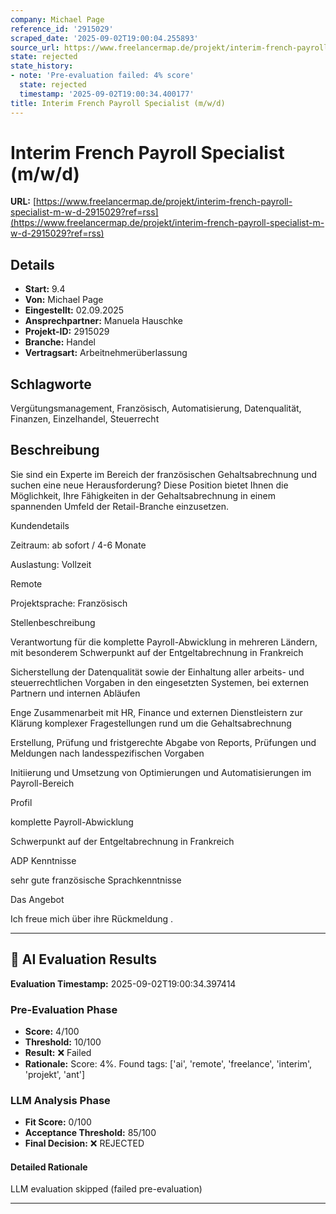 ```yaml
---
company: Michael Page
reference_id: '2915029'
scraped_date: '2025-09-02T19:00:04.255893'
source_url: https://www.freelancermap.de/projekt/interim-french-payroll-specialist-m-w-d-2915029?ref=rss
state: rejected
state_history:
- note: 'Pre-evaluation failed: 4% score'
  state: rejected
  timestamp: '2025-09-02T19:00:34.400177'
title: Interim French Payroll Specialist (m/w/d)
---
```



# Interim French Payroll Specialist (m/w/d)
**URL:** [https://www.freelancermap.de/projekt/interim-french-payroll-specialist-m-w-d-2915029?ref=rss](https://www.freelancermap.de/projekt/interim-french-payroll-specialist-m-w-d-2915029?ref=rss)
## Details
- **Start:** 9.4
- **Von:** Michael Page
- **Eingestellt:** 02.09.2025
- **Ansprechpartner:** Manuela Hauschke
- **Projekt-ID:** 2915029
- **Branche:** Handel
- **Vertragsart:** Arbeitnehmerüberlassung

## Schlagworte
Vergütungsmanagement, Französisch, Automatisierung, Datenqualität, Finanzen, Einzelhandel, Steuerrecht

## Beschreibung
Sie sind ein Experte im Bereich der französischen Gehaltsabrechnung und suchen eine neue Herausforderung? Diese Position bietet Ihnen die Möglichkeit, Ihre Fähigkeiten in der Gehaltsabrechnung in einem spannenden Umfeld der Retail-Branche einzusetzen.

Kundendetails

Zeitraum: ab sofort / 4-6 Monate

Auslastung: Vollzeit

Remote

Projektsprache: Französisch

Stellenbeschreibung

Verantwortung für die komplette Payroll-Abwicklung in mehreren Ländern, mit besonderem Schwerpunkt auf der Entgeltabrechnung in Frankreich

Sicherstellung der Datenqualität sowie der Einhaltung aller arbeits- und steuerrechtlichen Vorgaben in den eingesetzten Systemen, bei externen Partnern und internen Abläufen

Enge Zusammenarbeit mit HR, Finance und externen Dienstleistern zur Klärung komplexer Fragestellungen rund um die Gehaltsabrechnung

Erstellung, Prüfung und fristgerechte Abgabe von Reports, Prüfungen und Meldungen nach landesspezifischen Vorgaben

Initiierung und Umsetzung von Optimierungen und Automatisierungen im Payroll-Bereich

Profil

komplette Payroll-Abwicklung

Schwerpunkt auf der Entgeltabrechnung in Frankreich

ADP Kenntnisse

sehr gute französische Sprachkenntnisse

Das Angebot

Ich freue mich über ihre Rückmeldung .

---

## 🤖 AI Evaluation Results

**Evaluation Timestamp:** 2025-09-02T19:00:34.397414

### Pre-Evaluation Phase
- **Score:** 4/100
- **Threshold:** 10/100
- **Result:** ❌ Failed
- **Rationale:** Score: 4%. Found tags: ['ai', 'remote', 'freelance', 'interim', 'projekt', 'ant']

### LLM Analysis Phase
- **Fit Score:** 0/100
- **Acceptance Threshold:** 85/100
- **Final Decision:** ❌ REJECTED

#### Detailed Rationale
LLM evaluation skipped (failed pre-evaluation)

---
